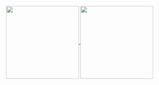 <a href="https://github.com/Merlijnos/github-readme-stats">
  <img height=200 align="center" src="https://github-readme-stats.vercel.app/api?username=Merlijnos&hide=contribs,prs&show_icons=true&theme=github_dark"/>
</a>
<a href="https://github.com/Merlijnos/github-readme-stats">
  <img height=200 align="center" src="https://github-readme-stats.vercel.app/api/top-langs/?username=Merlijnos&theme=github_dark" />
</a>
